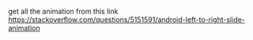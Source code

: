 get all the animation from this link
https://stackoverflow.com/questions/5151591/android-left-to-right-slide-animation